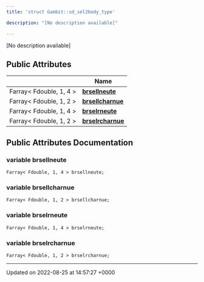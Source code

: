 ```yaml
---
title: 'struct Gambit::sd_sel2body_type'

description: "[No description available]"

---
```









[No description available]

## Public Attributes

|                | Name           |
| -------------- | -------------- |
| Farray< Fdouble, 1, 4 > | **[brsellneute](/documentation/code/classes/structgambit_1_1sd__sel2body__type/#variable-brsellneute)**  |
| Farray< Fdouble, 1, 2 > | **[brsellcharnue](/documentation/code/classes/structgambit_1_1sd__sel2body__type/#variable-brsellcharnue)**  |
| Farray< Fdouble, 1, 4 > | **[brselrneute](/documentation/code/classes/structgambit_1_1sd__sel2body__type/#variable-brselrneute)**  |
| Farray< Fdouble, 1, 2 > | **[brselrcharnue](/documentation/code/classes/structgambit_1_1sd__sel2body__type/#variable-brselrcharnue)**  |

## Public Attributes Documentation

### variable brsellneute

```
Farray< Fdouble, 1, 4 > brsellneute;
```


### variable brsellcharnue

```
Farray< Fdouble, 1, 2 > brsellcharnue;
```


### variable brselrneute

```
Farray< Fdouble, 1, 4 > brselrneute;
```


### variable brselrcharnue

```
Farray< Fdouble, 1, 2 > brselrcharnue;
```


-------------------------------

Updated on 2022-08-25 at 14:57:27 +0000